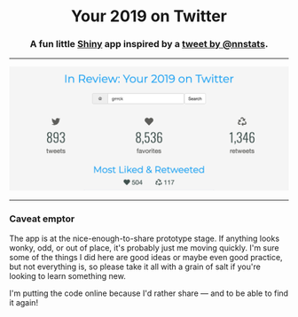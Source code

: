 
<div style="text-align: center">

# Your 2019 on Twitter

### A fun little [Shiny] app inspired by a [tweet by &commat;nnstats][nnstats].

</div>

---


<!-- badges: start -->
<!-- badges: end -->

![](www/og-preview.png)

---

### Caveat emptor

The app is at the nice-enough-to-share prototype stage.
If anything looks wonky, odd, or out of place, it's probably just me moving quickly.
I'm sure some of the things I did here are good ideas or maybe even good practice, 
but not everything is, 
so please take it all with a grain of salt if you're looking to learn something new.

I'm putting the code online because I'd rather share — and to be able to find it again!



[shiny]: https://shiny.rstudio.com
[nnstats]: https://twitter.com/nnstats/status/1212177130949357569
